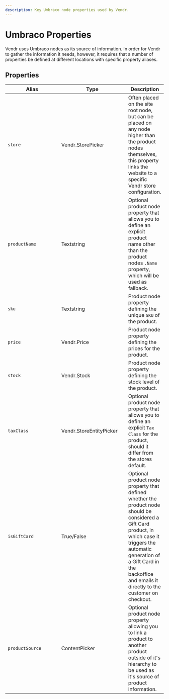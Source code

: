 ```yaml
---
description: Key Umbraco node properties used by Vendr.
---
```


# Umbraco Properties

Vendr uses Umbraco nodes as its source of information. In order for Vendr to gather the information it needs, however, it requires that a number of properties be defined at different locations with specific property aliases.

## Properties

<table><thead><tr><th width="193.33333333333331">Alias</th><th width="212">Type</th><th>Description</th></tr></thead><tbody><tr><td><code>store</code></td><td>Vendr.StorePicker</td><td>Often placed on the site root node, but can be placed on any node higher than the product nodes themselves, this property links the website to a specific Vendr store configuration.</td></tr><tr><td><code>productName</code></td><td>Textstring</td><td>Optional product node property that allows you to define an explicit product name other than the product nodes <code>.Name</code> property, which will be used as fallback.</td></tr><tr><td><code>sku</code></td><td>Textstring</td><td>Product node property defining the unique <code>SKU</code> of the product.</td></tr><tr><td><code>price</code></td><td>Vendr.Price</td><td>Product node property defining the prices for the product.</td></tr><tr><td><code>stock</code></td><td>Vendr.Stock</td><td>Product node property defining the stock level of the product.</td></tr><tr><td><code>taxClass</code></td><td>Vendr.StoreEntityPicker</td><td>Optional product node property that allows you to define an explicit <code>Tax Class</code> for the product, should it differ from the stores default.</td></tr><tr><td><code>isGiftCard</code></td><td>True/False</td><td>Optional product node property that defined whether the product node should be considered a Gift Card product, in which case it triggers the automatic generation of a Gift Card in the backoffice and emails it directly to the customer on checkout.</td></tr><tr><td><code>productSource</code></td><td>ContentPicker</td><td>Optional product node property allowing you to link a product to another product outside of it's hierarchy to be used as it's source of product information.</td></tr></tbody></table>
